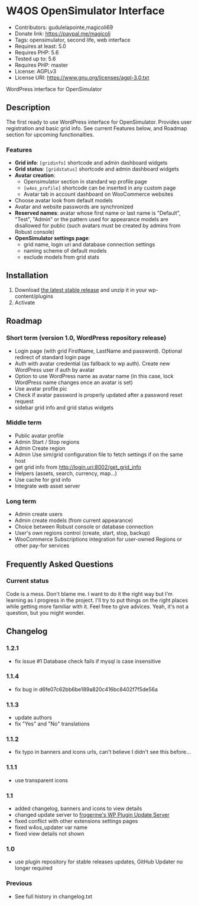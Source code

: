 # W4OS OpenSimulator Interface
* Contributors: gudulelapointe,magicoli69
* Donate link: https://paypal.me/magicoli
* Tags: opensimulator, second life, web interface
* Requires at least: 5.0
* Requires PHP: 5.6
* Tested up to: 5.6
* Requires PHP: master
* License: AGPLv3
* License URI: https://www.gnu.org/licenses/agpl-3.0.txt

WordPress interface for OpenSimulator

## Description

The first ready to use WordPress interface for OpenSimulator. Provides user
registration and basic grid info. See current Features below, and Roadmap
section for upcoming functionalties.

### Features

- **Grid info**: `[gridinfo]` shortcode and admin dashboard widgets
- **Grid status**: `[gridstatus]` shortcode and admin dashboard widgets
- **Avatar creation**:
  - Opensimulator section in standard wp profile page
  - `[w4os_profile]` shortcode can be inserted in any custom page
  - Avatar tab in account dashboard on WooCommerce websites
- Choose avatar look from default models
- Avatar and website passwords are synchronized
- **Reserved names**: avatar whose first name or last name is "Default",
  "Test", "Admin" or the pattern used for appearance models are disallowed for
  public (such avatars must be created by admins from Robust console)
- **OpenSimulator settings page**:
  - grid name, login uri and database connection settings
  - naming scheme of default models
  - exclude models from grid stats

## Installation

1. Download [the latest stable release](https://magiiic.com/updates/?action=download&slug=w4os)
    and unzip it in your wp-content/plugins
2. Activate

## Roadmap

### Short term (version 1.0, WordPress repository release)

- Login page (with grid FirstName, LastName and password).
  Optional redirect of standard login page
- Auth with avatar credential (as fallback to wp auth).
  Create new WordPress user if auth by avatar
- Option to use WordPress name as avatar name (in this case, lock WordPress
  name changes once an avatar is set)
- Use avatar profile pic
- Check if avatar password is properly updated after a password reset request
- sidebar grid info and grid status widgets

### Middle term

- Public avatar profile
- Admin Start / Stop regions
- Admin Create region
- Admin Use sim/grid configuration file to fetch settings if on the same host
- get grid info from http://login.uri:8002/get_grid_info
- Helpers (assets, search, currency, map...)
- Use cache for grid info
- Integrate web asset server

### Long term

- Admin create users
- Admin create models (from current appearance)
- Choice between Robust console or database connection
- User's own regions control (create, start, stop, backup)
- WooCommerce Subscriptions integration for user-owned Regions or other pay-for services

## Frequently Asked Questions

### Current status

Code is a mess. Don't blame me. I want to do it the right way but I'm learning
as I progress in the project. I'll try to put things on the right places while
getting more familiar with it. Feel free to give advices. Yeah, it's not a
question, but you might wonder.

## Changelog

### 1.2.1
* fix issue #1 Database check fails if mysql is case insensitive

### 1.1.4
* fix bug in d6fe07c62bb6be189a820c416bc8402f7f5de56a

### 1.1.3
* update authors
* fix "Yes" and "No" translations

### 1.1.2
* fix typo in banners and icons urls, can't believe I didn't see this before...

### 1.1.1
* use transparent icons

### 1.1
* added changelog, banners and icons to view details
* changed update server to [frogerme's WP Plugin Update Server](https://github.com/froger-me/wp-plugin-update-server)
* fixed conflict with other extensions settings pages
* fixed w4os_updater var name
* fixed view details not shown

### 1.0
* use plugin repository for stable releases updates, GitHub Updater no longer
  required

### Previous
* See full history in changelog.txt
